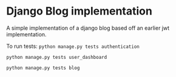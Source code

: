 # Django Blog implementation

A simple implementation of a django blog based off an earlier jwt implementation.

To run tests:
`python manage.py tests authentication`

`python manage.py tests user_dashboard`

`python manage.py tests blog`
